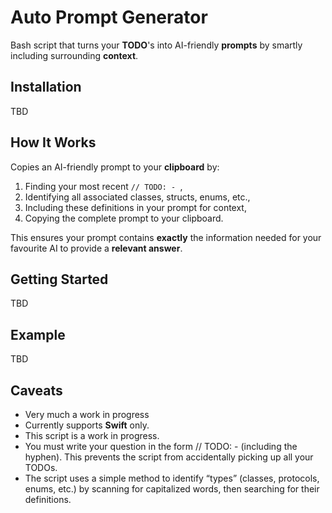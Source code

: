 # Auto Prompt Generator

Bash script that turns your **TODO**'s into AI-friendly **prompts** by smartly including surrounding **context**.

## Installation

TBD

## How It Works

Copies an AI-friendly prompt to your **clipboard** by:

1. Finding your most recent `// TODO: - `,
2. Identifying all associated classes, structs, enums, etc.,
3. Including these definitions in your prompt for context,
4. Copying the complete prompt to your clipboard.

This ensures your prompt contains **exactly** the information needed for your favourite AI to provide a **relevant answer**.

## Getting Started

TBD

## Example

TBD

## Caveats

- Very much a work in progress
- Currently supports **Swift** only.
- This script is a work in progress.
- You must write your question in the form // TODO: - (including the hyphen). This prevents the script from accidentally picking up all your TODOs.
- The script uses a simple method to identify “types” (classes, protocols, enums, etc.) by scanning for capitalized words, then searching for their definitions.

